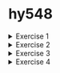 # hy548
<details>
<summary>Exercise 1</summary>

1. Download the images tagged 1.23.3 and 1.23.3-alpine locally.

    ```
    >Docker image pull  nginx:1.23.3
    >Docker image pull  nginx:1.23.3-alpine
    ```

2. Compare the sizes of the two images.
    ```
    REPOSITORY                TAG             IMAGE ID       CREATED         SIZE
    hello-world               latest        	  9c7a54a9a43c   9 months ago    13.3kB
    nginx                     	1.23.3         	 ac232364af84   11 months ago   142MB
    nginx                     	1.23.3-alpine   	2bc7edbc3cf2   12 months ago   40.7MB
    ```

    Παρατηρούμε ότι το image nginx-alpine έχει σημαντικά μικρότερο μέγεθος σε σύγκριση με το image nginx. Αυτό οφείλεται στο γεγονός ότι το image nginx-alpine βασίζεται στο Alpine Linux, το οποίο είναι γνωστό για την ελαφρότητά του καθώς περιλαμβάνει μόνο τα απολύτως απαραίτητα για την εκτέλεση της εφαρμογής.

3. Start one of the two images in the background, with the appropriate network settings to forward port 80 locally and use a browser (or curl or wget) to see that calls are answered. What is the answer?

    ```
    > docker run -p 8080:80 -d nginx:1.23.3-alpine
    > curl http://127.0.0.1:8080
    ```


    Answer:

    ```
    <!DOCTYPE html>
    <html>
    <head>
    <title>Welcome to nginx!</title>
    <style>
    html { color-scheme: light dark; }
    body { width: 35em; margin: 0 auto;
    font-family: Tahoma, Verdana, Arial, sans-serif; }
    </style>
    </head>
    <body>
    <h1>Welcome to nginx!</h1>
    <p>If you see this page, the nginx web server is successfully installed and
    working. Further configuration is required.</p>

    <p>For online documentation and support please refer to
    <a href="http://nginx.org/">nginx.org</a>.<br/>
    Commercial support is available at
    <a href="http://nginx.com/">nginx.com</a>.</p>

    <p><em>Thank you for using nginx.</em></p>
    </body>
    </html>
    ```

4. Confirm that the container is running in Docker.

    ```
    > docker ps

    CONTAINER ID   IMAGE                 COMMAND                  CREATED         STATUS         
    9d34b2a3aa44   nginx:1.23.3-alpine   "/docker-entrypoint.…"   5 seconds ago   Up 3 seconds   

    PORTS                                   			NAMES
    0.0.0.0:8080->80/tcp, :::8080->80/tcp   ecstatic_roentgen
    ```

5. Get the logs of the running container.

    ```
    >docker logs ecstatic_roentgen 

    /docker-entrypoint.sh: /docker-entrypoint.d/ is not empty, will attempt to perform configuration
    /docker-entrypoint.sh: Looking for shell scripts in /docker-entrypoint.d/
    /docker-entrypoint.sh: Launching /docker-entrypoint.d/10-listen-on-ipv6-by-default.sh
    10-listen-on-ipv6-by-default.sh: info: Getting the checksum of /etc/nginx/conf.d/default.conf
    10-listen-on-ipv6-by-default.sh: info: Enabled listen on IPv6 in /etc/nginx/conf.d/default.conf
    /docker-entrypoint.sh: Launching /docker-entrypoint.d/20-envsubst-on-templates.sh
    /docker-entrypoint.sh: Launching /docker-entrypoint.d/30-tune-worker-processes.sh
    /docker-entrypoint.sh: Configuration complete; ready for start up
    2024/02/18 18:15:36 [notice] 1#1: using the "epoll" event method
    2024/02/18 18:15:36 [notice] 1#1: nginx/1.23.3
    2024/02/18 18:15:36 [notice] 1#1: built by gcc 12.2.1 20220924 (Alpine 12.2.1_git20220924-r4) 
    2024/02/18 18:15:36 [notice] 1#1: OS: Linux 5.15.0-92-generic
    2024/02/18 18:15:36 [notice] 1#1: getrlimit(RLIMIT_NOFILE): 1048576:1048576
    2024/02/18 18:15:36 [notice] 1#1: start worker processes
    2024/02/18 18:15:36 [notice] 1#1: start worker process 29
    2024/02/18 18:15:36 [notice] 1#1: start worker process 30
    2024/02/18 18:15:36 [notice] 1#1: start worker process 31
    2024/02/18 18:15:36 [notice] 1#1: start worker process 32
    2024/02/18 18:15:36 [notice] 1#1: start worker process 33
    2024/02/18 18:15:36 [notice] 1#1: start worker process 34

    ```

6. Stop the running container.

    ```
    >docker stop ecstatic_roentgen
    >docker ps

    CONTAINER ID   IMAGE     COMMAND   CREATED   STATUS    PORTS     NAMES
    …...
    ```

7. Start the stopped container.

    ```
    >docker start ecstatic_roentgen 
    >docker ps

    CONTAINER ID   IMAGE                 COMMAND                  CREATED         STATUS          
    9d34b2a3aa44   nginx:1.23.3-alpine   "/docker-entrypoint.…"   7 minutes ago   Up 38 seconds   

    PORTS                                   			NAMES
    0.0.0.0:8080->80/tcp, :::8080->80/tcp   ecstatic_roentgen
    ```
8. Stop the container and remove it from Docker.

    ```
    >docker stop ecstatic_roentgen
    >docker rm ecstatic_roentgen
    >docker ps -a
    
    CONTAINER ID   IMAGE     COMMAND   CREATED   STATUS    PORTS     NAMES
    ……..
    ```
</details>




<details>

<summary>Exercise 2</summary>

1. Open a shell session inside the running container and change the first sentence of the default page to "Welcome to MY nginx!". Close the session.


    ```
    >docker run -p 8080:80 -d nginx:1.23.3
    >docker ps
    
    CONTAINER ID   IMAGE          COMMAND                  CREATED         STATUS PORTS                                   NAMES
    d56eaf24fba3   nginx:1.23.3   "/docker-entrypoint.…"   6 seconds ago   Up 5 seconds   0.0.0.0:8080->80/tcp, :::8080->80/tcp   quirky_mcnulty

    ```

    Εκτελούμε την εντολή αυτή για να ξεκινήσουμε το shell μέσα στο container

    ```
    >docker exec -it quirky_mcnulty /bin/bash
    ```
    
    Αφού μπούμε στο container, πηγαίνουμε στον φάκελο `/usr/share/nginx/html` για να επεξεργαστούμε το αρχείο `index.html` και κάνουμε τις κατάλληλες τροποποιήσεις. Αλλά επειδή δεν έχουμε κάποιον επεξεργαστή κειμένου, θα εγκαταστήσουμε το nano με τις εξής εντολές:

    ```
    >apt-get update
    >apt install nano
    ```

    και έπειτα επεξεργαζόμαστε το αρχείο.

2. From your computer's terminal (outside the container) download the default page locally and upload another one in its place.

    Κάνουμε download απο το τερματικό με την εξής εντολή:

    ```
    >docker cp quirky_mcnulty:/usr/share/nginx/html/index.html index.html
    
    ```
    Θα επεξεργαστούμε το αρχείο και θα το ξαναβάλουμε μέσα στο container.

    ```
    >docker cp index.html quirky_mcnulty:/usr/share/nginx/html/index.html
    ```


3. Close the container, delete it and start another instance. Do you see the changes? Why;

    ```
    >docker stop quirky_mcnulty
    >docker rm quirky_mcnulty
    >docker run -p 8080:80 -d nginx:1.23.3
    ```

    Παρατηρούμε ότι οι αλλαγές που κάναμε στο προηγούμενο ερώτημα δεν εμφανίζονται στο νέο container. Αυτό οφείλεται στο γεγονός ότι το image που χρησιμοποιούμε για τη δημιουργία του container δεν περιλαμβάνει τις τροποποιήσεις που πραγματοποιήσαμε πριν.

</details>




<details>

<summary>Exercise 3</summary>


    Write down the commands needed to download the repository (and submodules) and hugo (the tool that builds the website), build the website locally, and start an Nginx container to serve the CS-548 website instead of the default page.

    Κανουμε clone απο το repo στο git με την παραμετρο recursive για να κανει include και τα submodules.
    
    ```
    > git clone –recursive https://github.com/chazapis/hy548
    >sudo apt install hugo
    >cd hy548
    > make html 

    (cd html && hugo -D)
    Start building sites … 
    hugo v0.92.2+extended linux/amd64 BuildDate=2023-01-31T11:11:57Z VendorInfo=ubuntu:0.92.2-1ubuntu0.1

                    | EL | EN  
    -------------------+----+-----
    Pages            |  3 |  3  
    Paginator pages  |  0 |  0  
    Non-page files   |  0 |  0  
    Static files     | 60 | 60  
    Processed images |  0 |  0  
    Aliases          |  1 |  0  
    Sitemaps         |  0 |  0  
    Cleaned          |  0 |  0  

    Total in 83 ms
    ```


    Βλεπουμε οτι εγινε build η εφαρμογη και δημιουργηθηκε ο φακελος public.

    Τωρα θα τρεξουμε ξανα ενα nginx container και θα βαλουμε την σελιδα του μαθηματος μεσα το container ωστε να την τρεξει. 

    Επειδη εφτιαξα αλλο nginx container αλλαξε και το ονομα του.

    ```
    >cd hy548/html/public
    >docker cp . great_torvalds:/usr/share/nginx/html
    >docker restart great_torvalds
    ```


    και βλεπουμε οτι τρεχει κανονικα αφου καναμε restart το container.



</details>




<details>

<summary>Exercise 4</summary>



a. The Dockerfile.

FROM nginx:1.23.3

RUN apt-get update && \
apt install -y git && \
apt install -y hugo && \
git clone --recursive https://github.com/chazapis/hy548 && \
cd hy548/html && \
hugo -D && \
cp -r public/* /usr/share/nginx/html/



b. The command needed to upload the image to Docker Hub.

>docker login
>docker tag image_assignment1:latest kostasloykas/assingment1
>docker push kostasloykas/assignment1






c. How much bigger is your own image than the image you were based on. Why;

>docker ps -s

CONTAINER ID   IMAGE                      COMMAND                  CREATED          STATUS          PORTS                                   NAMES             SIZE

9d54d3f6b1c8   image_assignment1:latest   "/docker-entrypoint.…"   39 seconds ago   Up 38 
seconds   80/tcp                                  elastic_burnell   1.09kB (virtual 324MB)

6997303345ac   nginx:1.23.3               "/docker-entrypoint.…"   29 hours ago     Up 12 minutes   0.0.0.0:8080->80/tcp, :::8080->80/tcp   great_torvalds    6.74MB (virtual 149MB)

Όπως βλέπουμε, το image που δημιουργήσαμε από το Dockerfile είναι πολύ μεγαλύτερη από το image που είχαμε δημιουργήσει πριν (για την ακρίβεια, 175MB μεγαλύτερη). Αυτό οφείλεται στο ότι εγκαταστήσαμε κάποιες βιβλιοθήκες, ενημερώσαμε το apt repository μέσα στο image, και επίσης, κλωνοποιήσαμε τη σελίδα από το GitHub. Οπότε είναι λογικό να έχει και μεγαλύτερο μέγεθος από το προηγούμενο image όπου το build του ιστότοπου έγινε έξω από το image."

d. What have you done in the Dockerfile to keep the image as small as possible?

Συνδύασα πολλές εντολές RUN σε ένα μόνο επίπεδο για να ελαχιστοποιήσω τον αριθμό των επιπέδων στο image. Αυτό μειώνει το συνολικό μέγεθος.



</details>

